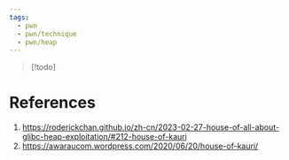 ```yaml
---
tags:
  - pwn
  - pwn/technique
  - pwn/heap
---
```

> [!todo]

# References
1. https://roderickchan.github.io/zh-cn/2023-02-27-house-of-all-about-glibc-heap-exploitation/#212-house-of-kauri
2. https://awaraucom.wordpress.com/2020/06/20/house-of-kauri/